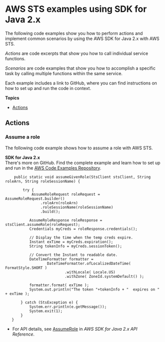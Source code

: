 # AWS STS examples using SDK for Java 2\.x<a name="java_sts_code_examples"></a>

The following code examples show you how to perform actions and implement common scenarios by using the AWS SDK for Java 2\.x with AWS STS\.

*Actions* are code excerpts that show you how to call individual service functions\.

*Scenarios* are code examples that show you how to accomplish a specific task by calling multiple functions within the same service\.

Each example includes a link to GitHub, where you can find instructions on how to set up and run the code in context\.

**Topics**
+ [Actions](#actions)

## Actions<a name="actions"></a>

### Assume a role<a name="sts_AssumeRole_java_topic"></a>

The following code example shows how to assume a role with AWS STS\.

**SDK for Java 2\.x**  
 There's more on GitHub\. Find the complete example and learn how to set up and run in the [AWS Code Examples Repository](https://github.com/awsdocs/aws-doc-sdk-examples/tree/main/javav2/example_code/sts#readme)\. 
  

```
    public static void assumeGivenRole(StsClient stsClient, String roleArn, String roleSessionName) {

        try {
            AssumeRoleRequest roleRequest = AssumeRoleRequest.builder()
                .roleArn(roleArn)
                .roleSessionName(roleSessionName)
                .build();

           AssumeRoleResponse roleResponse = stsClient.assumeRole(roleRequest);
           Credentials myCreds = roleResponse.credentials();

           // Display the time when the temp creds expire.
           Instant exTime = myCreds.expiration();
           String tokenInfo = myCreds.sessionToken();

           // Convert the Instant to readable date.
           DateTimeFormatter formatter =
                   DateTimeFormatter.ofLocalizedDateTime( FormatStyle.SHORT )
                           .withLocale( Locale.US)
                           .withZone( ZoneId.systemDefault() );

           formatter.format( exTime );
           System.out.println("The token "+tokenInfo + "  expires on " + exTime );

       } catch (StsException e) {
           System.err.println(e.getMessage());
           System.exit(1);
       }
   }
```
+  For API details, see [AssumeRole](https://docs.aws.amazon.com/goto/SdkForJavaV2/sts-2011-06-15/AssumeRole) in *AWS SDK for Java 2\.x API Reference*\. 